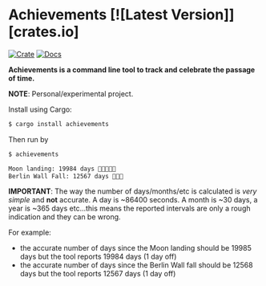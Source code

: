 # Achievements [![Latest Version]][crates.io]

[![Crate](https://img.shields.io/crates/v/achievements.svg)](https://crates.io/crates/achievements)
[![Docs](https://docs.rs/achievements/badge.svg)](https://docs.rs/achievements)

**Achievements is a command line tool to track and celebrate the passage of time.**

**NOTE**: Personal/experimental project.

Install using Cargo:

```Bash
$ cargo install achievements
```

Then run by
```Bash
$ achievements

Moon landing: 19984 days 💎💎💎💎💎
Berlin Wall Fall: 12567 days 💎💎💎
```

**IMPORTANT**: The way the number of days/months/etc is calculated
is _very simple_ and **not** accurate. A day is ~86400 seconds.
A month is ~30 days, a year is ~365 days etc...this means the reported
intervals are only a rough indication and they can be wrong.

For example:
- the accurate number of days since the Moon landing should
  be 19985 days but the tool reports 19984 days (1 day off)
- the accurate number of days since the Berlin Wall fall should
  be 12568 days but the tool reports 12567 days (1 day off)
